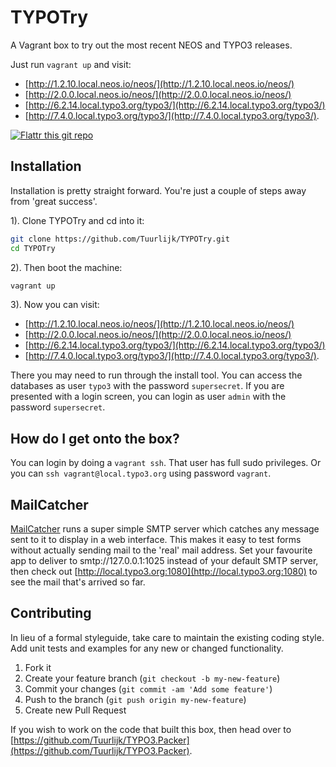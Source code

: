 # TYPOTry
A Vagrant box to try out the most recent NEOS and TYPO3 releases.

Just run `vagrant up` and visit:

* [http://1.2.10.local.neos.io/neos/](http://1.2.10.local.neos.io/neos/)
* [http://2.0.0.local.neos.io/neos/](http://2.0.0.local.neos.io/neos/)
* [http://6.2.14.local.typo3.org/typo3/](http://6.2.14.local.typo3.org/typo3/)
* [http://7.4.0.local.typo3.org/typo3/](http://7.4.0.local.typo3.org/typo3/).

[![Flattr this git repo](http://api.flattr.com/button/flattr-badge-large.png)](https://flattr.com/submit/auto?user_id=Tuurlijk&url=https://github.com/Tuurlijk/TYPOTry&title=TYPOTry&language=Ansible&tags=github&category=software)

## Installation
Installation is pretty straight forward. You're just a couple of steps away from 'great success'.

1). Clone TYPOTry and cd into it:
```bash
git clone https://github.com/Tuurlijk/TYPOTry.git
cd TYPOTry
```

2). Then boot the machine:
```bash
vagrant up
```

3). Now you can visit:

* [http://1.2.10.local.neos.io/neos/](http://1.2.10.local.neos.io/neos/)
* [http://2.0.0.local.neos.io/neos/](http://2.0.0.local.neos.io/neos/)
* [http://6.2.14.local.typo3.org/typo3/](http://6.2.14.local.typo3.org/typo3/)
* [http://7.4.0.local.typo3.org/typo3/](http://7.4.0.local.typo3.org/typo3/).

There you may need to run through the install tool. You can access the databases as user `typo3` with the password `supersecret`. If you are presented with a login screen, you can login as user `admin` with the password `supersecret`.

## How do I get onto the box?
You can login by doing a `vagrant ssh`. That user has full sudo privileges. Or you can `ssh vagrant@local.typo3.org` using password `vagrant`.

## MailCatcher
[MailCatcher](http://mailcatcher.me/) runs a super simple SMTP server which catches any message sent to it to display in a web interface. This makes it easy to test forms without actually sending mail to the 'real' mail address. Set your favourite app to deliver to smtp://127.0.0.1:1025 instead of your default SMTP server, then check out [http://local.typo3.org:1080](http://local.typo3.org:1080) to see the mail that's arrived so far.

## Contributing
In lieu of a formal styleguide, take care to maintain the existing coding style. Add unit tests and examples for any new or changed functionality.

1. Fork it
2. Create your feature branch (`git checkout -b my-new-feature`)
3. Commit your changes (`git commit -am 'Add some feature'`)
4. Push to the branch (`git push origin my-new-feature`)
5. Create new Pull Request

If you wish to work on the code that built this box, then head over to [https://github.com/Tuurlijk/TYPO3.Packer](https://github.com/Tuurlijk/TYPO3.Packer).
